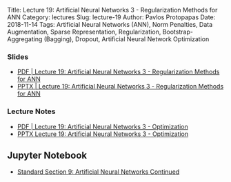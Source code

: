 Title: Lecture 19: Artificial Neural Networks 3 - Regularization Methods for ANN
Category: lectures
Slug: lecture-19
Author: Pavlos Protopapas
Date: 2018-11-14
Tags: Artificial Neural Networks (ANN), Norm Penalties,  Data Augmentation, Sparse Representation, Regularization, Bootstrap-Aggregating (Bagging), Dropout, Artificial Neural Network Optimization


### Slides

- [PDF | Lecture 19: Artificial Neural Networks 3 - Regularization Methods for ANN]({attach}presentation/lecture19_nn3_regularization.pdf)
- [PPTX | Lecture 19: Artificial Neural Networks 3 - Regularization Methods for ANN]({attach}presentation/lecture19_nn3_regularization.pptx)

### Lecture Notes

- [PDF | Lecture 19: Artificial Neural Networks 3 - Optimization]({attach}presentation/notes/lecture19_notes_optimization.pdf)
- [PPTX Lecture 19: Artificial Neural Networks 3 - Optimization]({attach}presentation/notes/lecture19_notes_optimization.pptx)

## Jupyter Notebook

- [Standard Section 9: Artificial Neural Networks Continued]({filename}../../sections/section9/notebook/section9.ipynb)